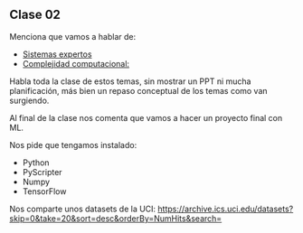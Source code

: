 ## Clase 02

Menciona que vamos a hablar de:

- [Sistemas expertos](https://es.wikipedia.org/wiki/Sistema_experto)
- [Complejidad computacional:](https://es.wikipedia.org/wiki/Teor%C3%ADa_de_la_complejidad_computacional)

Habla toda la clase de estos temas, sin mostrar un PPT ni mucha planificación, más bien un repaso conceptual de los temas como van surgiendo.

Al final de la clase nos comenta que vamos a hacer un proyecto final con ML.

Nos pide que tengamos instalado:

- Python
- PyScripter
- Numpy
- TensorFlow

Nos comparte unos datasets de la UCI: https://archive.ics.uci.edu/datasets?skip=0&take=20&sort=desc&orderBy=NumHits&search=